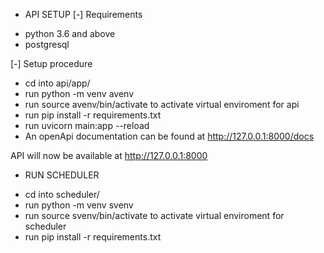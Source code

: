 * API SETUP
[-] Requirements
- python 3.6 and above
- postgresql

[-] Setup procedure
- cd into api/app/
- run python -m venv avenv
- run source avenv/bin/activate to activate virtual enviroment for api
- run pip install -r requirements.txt
- run uvicorn main:app --reload
- An openApi documentation can be found at http://127.0.0.1:8000/docs

API will now be available at http://127.0.0.1:8000

* RUN SCHEDULER
- cd into scheduler/
- run python -m venv svenv
- run source svenv/bin/activate to activate virtual enviroment for scheduler
- run pip install -r requirements.txt